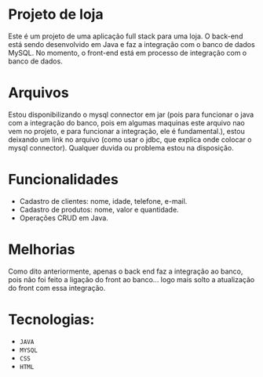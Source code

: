 # Projeto de loja

Este é um projeto de uma aplicação full stack para uma loja. O back-end está sendo desenvolvido em Java e faz a integração com o banco de dados MySQL. No momento, o front-end está em processo de integração com o banco de dados.

# Arquivos
Estou disponibilizando o mysql connector em jar (pois para funcionar o java com a integração do banco, pois em algumas maquinas este arquivo nao vem no projeto, e para funcionar a integração, ele é fundamental.), estou deixando um link no arquivo (como usar o jdbc, que explica onde colocar o mysql connector). Qualquer duvida ou problema estou na disposição.


# Funcionalidades
- Cadastro de clientes: nome, idade, telefone, e-mail.
- Cadastro de produtos: nome, valor e quantidade.
- Operações CRUD em Java.

# Melhorias

Como dito anteriormente, apenas o back end faz a integração ao banco, pois não foi feito a ligação do front ao banco... logo mais solto a atualização do front com essa integração.

# Tecnologias:

- ``JAVA``
- ``MYSQL``
- ``CSS``
- ``HTML``
